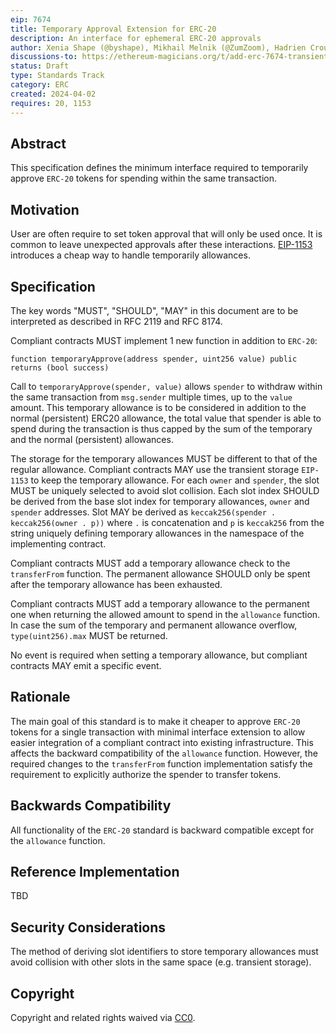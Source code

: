 ```yaml
---
eip: 7674
title: Temporary Approval Extension for ERC-20
description: An interface for ephemeral ERC-20 approvals
author: Xenia Shape (@byshape), Mikhail Melnik (@ZumZoom), Hadrien Croubois (@Amxx)
discussions-to: https://ethereum-magicians.org/t/add-erc-7674-transient-approval-extension-for-erc-20/19521
status: Draft
type: Standards Track
category: ERC
created: 2024-04-02
requires: 20, 1153
---
```


## Abstract

This specification defines the minimum interface required to temporarily approve `ERC-20` tokens for spending within the same transaction.

## Motivation

User are often require to set token approval that will only be used once. It is common to leave unexpected approvals after these interactions. [EIP-1153](./eip-1153.md) introduces a cheap way to handle temporarily allowances.

## Specification

The key words "MUST", "SHOULD", "MAY" in this document are to be interpreted as described in RFC 2119 and RFC 8174.

Compliant contracts MUST implement 1 new function in addition to `ERC-20`:
```solidity
function temporaryApprove(address spender, uint256 value) public returns (bool success)
```
Call to `temporaryApprove(spender, value)` allows `spender` to withdraw within the same transaction from `msg.sender` multiple times, up to the `value` amount.  This temporary allowance is to be considered in addition to the normal (persistent) ERC20 allowance, the total value that spender is able to spend during the transaction is thus capped by the sum of the temporary and the normal (persistent) allowances.

The storage for the temporary allowances MUST be different to that of the regular allowance. Compliant contracts MAY use the transient storage `EIP-1153` to keep the temporary allowance. For each `owner` and `spender`, the slot MUST be uniquely selected to avoid slot collision. Each slot index SHOULD be derived from the base slot index for temporary allowances, `owner` and `spender` addresses. Slot MAY be derived as `keccak256(spender . keccak256(owner . p))` where `.` is concatenation and `p` is `keccak256` from the string uniquely defining temporary allowances in the namespace of the implementing contract.

Compliant contracts MUST add a temporary allowance check to the `transferFrom` function. The permanent allowance SHOULD only be spent after the temporary allowance has been exhausted.

Compliant contracts MUST add a temporary allowance to the permanent one when returning the allowed amount to spend in the `allowance` function. In case the sum of the temporary and permanent allowance overflow, `type(uint256).max` MUST be returned.

No event is required when setting a temporary allowance, but compliant contracts MAY emit a specific event.

## Rationale

The main goal of this standard is to make it cheaper to approve `ERC-20` tokens for a single transaction with minimal interface extension to allow easier integration of a compliant contract into existing infrastructure. This affects the backward compatibility of the `allowance` function. However, the required changes to the `transferFrom` function implementation satisfy the requirement to explicitly authorize the spender to transfer tokens.

## Backwards Compatibility

All functionality of the `ERC-20` standard is backward compatible except for the `allowance` function.

## Reference Implementation

TBD <!-- TODO -->

## Security Considerations

The method of deriving slot identifiers to store temporary allowances must avoid collision with other slots in the same space (e.g. transient storage).

## Copyright

Copyright and related rights waived via [CC0](../LICENSE.md).